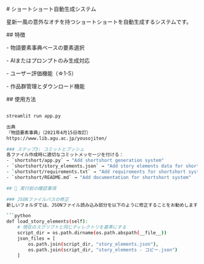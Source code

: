 \# ショートショート自動生成システム



星新一風の意外なオチを持つショートショートを自動生成するシステムです。



\## 特徴

\- 物語要素事典ベースの要素選択

\- AIまたはプロンプトのみ生成対応

\- ユーザー評価機能（☆1-5）

\- 作品群管理とダウンロード機能



\## 使用方法

```bash

streamlit run app.py

出典
『物語要素事典』（2021年4月15日改訂）
https://www.lib.agu.ac.jp/yousojiten/

### ステップ3: コミットとプッシュ
各ファイル作成時に適切なコミットメッセージを付ける：
- `shortshort/app.py` → "Add shortshort generation system"
- `shortshort/story_elements.json` → "Add story elements data for shortshort"
- `shortshort/requirements.txt` → "Add requirements for shortshort system"
- `shortshort/README.md` → "Add documentation for shortshort system"

## 🔧 実行前の確認事項

### JSONファイルパスの修正
新しいフォルダでは、JSONファイル読み込み部分を以下のように修正することをお勧めします：

```python
def load_story_elements(self):
    # 現在のスクリプトと同じディレクトリを基準にする
    script_dir = os.path.dirname(os.path.abspath(__file__))
    json_files = [
        os.path.join(script_dir, "story_elements.json"),
        os.path.join(script_dir, "story_elements - コピー.json")
    ]